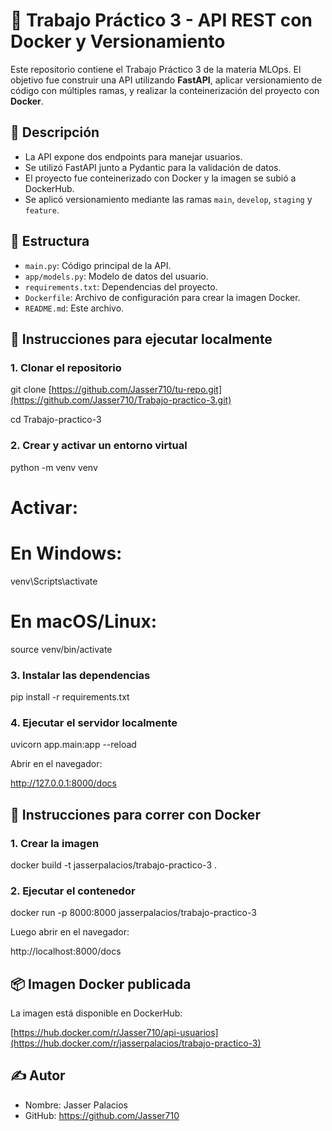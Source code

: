# 🚀 Trabajo Práctico 3 - API REST con Docker y Versionamiento

Este repositorio contiene el Trabajo Práctico 3 de la materia MLOps. El objetivo fue construir una API utilizando **FastAPI**, aplicar versionamiento de código con múltiples ramas, y realizar la conteinerización del proyecto con **Docker**.

## 🧱 Descripción

- La API expone dos endpoints para manejar usuarios.
- Se utilizó FastAPI junto a Pydantic para la validación de datos.
- El proyecto fue conteinerizado con Docker y la imagen se subió a DockerHub.
- Se aplicó versionamiento mediante las ramas `main`, `develop`, `staging` y `feature`.

## 📁 Estructura

- `main.py`: Código principal de la API.
- `app/models.py`: Modelo de datos del usuario.
- `requirements.txt`: Dependencias del proyecto.
- `Dockerfile`: Archivo de configuración para crear la imagen Docker.
- `README.md`: Este archivo.

## 🔧 Instrucciones para ejecutar localmente

### 1. Clonar el repositorio

git clone [https://github.com/Jasser710/tu-repo.git](https://github.com/Jasser710/Trabajo-practico-3.git)

cd Trabajo-practico-3

### 2. Crear y activar un entorno virtual

python -m venv venv

# Activar:
# En Windows:
venv\Scripts\activate
# En macOS/Linux:
source venv/bin/activate

### 3. Instalar las dependencias

pip install -r requirements.txt

### 4. Ejecutar el servidor localmente

uvicorn app.main:app --reload

Abrir en el navegador:

http://127.0.0.1:8000/docs

## 🐳 Instrucciones para correr con Docker

### 1. Crear la imagen

docker build -t jasserpalacios/trabajo-practico-3 .

### 2. Ejecutar el contenedor

docker run -p 8000:8000 jasserpalacios/trabajo-practico-3

Luego abrir en el navegador:

http://localhost:8000/docs

## 📦 Imagen Docker publicada

La imagen está disponible en DockerHub:

[https://hub.docker.com/r/Jasser710/api-usuarios](https://hub.docker.com/r/jasserpalacios/trabajo-practico-3)

## ✍️ Autor

- Nombre: Jasser Palacios
- GitHub: https://github.com/Jasser710
